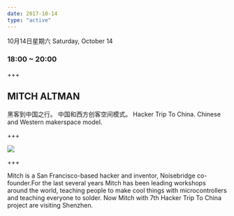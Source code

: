 ```yaml
---
date: 2017-10-14
type: "active"
---
```


10月14日星期六
Saturday, October 14
### 18:00 ~ 20:00 

+++

## MITCH ALTMAN
黑客到中国之行。
中国和西方创客空间模式。
Hacker Trip To China. 
Chinese and Western makerspace model.

+++

![](/images/events/mitch.jpg)

+++

Mitch is a San Francisco-based hacker and inventor, Noisebridge co-founder.For the last several years Mitch has been leading workshops around the world, teaching people to make cool things with microcontrollers and teaching everyone to solder. Now Mitch with 7th Hacker Trip To China project are visiting Shenzhen.